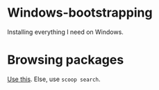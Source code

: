 # Windows-bootstrapping
Installing everything I need on Windows.

# Browsing packages
[Use this](https://rasa.github.io/scoop-directory/search). Else, use `scoop search`.
